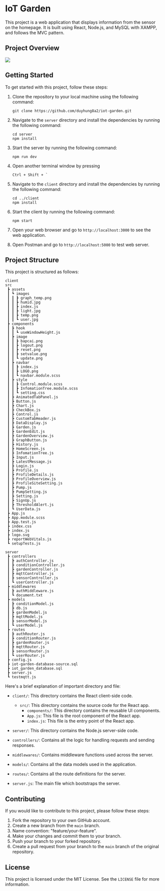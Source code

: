 # IoT Garden

This project is a web application that displays information from the sensor on the homepage. It is built using React, Node.js, and MySQL with XAMPP, and follows the MVC pattern.

## Project Overview

![](https://github.com/screenshot/project.gif)

## Getting Started

To get started with this project, follow these steps:

1. Clone the repository to your local machine using the following command:

   ```
   git clone https://github.com/duyhung8a2/iot-garden.git
   ```

2. Navigate to the `server` directory and install the dependencies by running the following command:

   ```
   cd server
   npm install
   ```

3. Start the server by running the following command:

   ```
   npm run dev
   ```

4. Open another terminal window by pressing 
   ```
   Ctrl + Shift + `
   ```

5. Navigate to the `client` directory and install the dependencies by running the following command:

   ```
   cd ../client
   npm install
   ```

6. Start the client by running the following command:

   ```
   npm start
   ```

7. Open your web browser and go to `http://localhost:3000` to see the web application.
8. Open Postman and go to `http://localhost:5000` to test web server.

## Project Structure

This project is structured as follows:
```
client
src
 ┣ assets
 ┃ ┗ images
 ┃ ┃ ┣ graph_temp.png
 ┃ ┃ ┣ humid.jpg
 ┃ ┃ ┣ index.js
 ┃ ┃ ┣ light.jpg
 ┃ ┃ ┣ temp.png
 ┃ ┃ ┗ user.jpg
 ┣ components
 ┃ ┣ hook
 ┃ ┃ ┗ useWindowHeight.js
 ┃ ┣ image
 ┃ ┃ ┣ bapcai.png
 ┃ ┃ ┣ logout.png
 ┃ ┃ ┣ reset.png
 ┃ ┃ ┣ setvalue.png
 ┃ ┃ ┗ update.png
 ┃ ┣ navbar
 ┃ ┃ ┣ index.js
 ┃ ┃ ┣ LOGO.png
 ┃ ┃ ┗ navbar.module.scss
 ┃ ┣ style
 ┃ ┃ ┣ Control.module.scss
 ┃ ┃ ┣ InfomationTree.module.scss
 ┃ ┃ ┗ setting.css
 ┃ ┣ AnimatedTabPanel.js
 ┃ ┣ Button.js
 ┃ ┣ Chart.js
 ┃ ┣ CheckBox.js
 ┃ ┣ Control.js
 ┃ ┣ CustomTabHeader.js
 ┃ ┣ DataDisplay.js
 ┃ ┣ Garden.js
 ┃ ┣ GardenEdit.js
 ┃ ┣ GardenOverview.js
 ┃ ┣ GraphButton.js
 ┃ ┣ History.js
 ┃ ┣ HomeScreen.js
 ┃ ┣ InfomationTree.js
 ┃ ┣ Input.js
 ┃ ┣ LatestMessage.js
 ┃ ┣ Login.js
 ┃ ┣ Profile.js
 ┃ ┣ ProfileDetails.js
 ┃ ┣ ProfileOverview.js
 ┃ ┣ ProfileSiteSetting.js
 ┃ ┣ Pump.js
 ┃ ┣ PumpSetting.js
 ┃ ┣ Setting.js
 ┃ ┣ SignUp.js
 ┃ ┣ ThresholdAlert.js
 ┃ ┗ UserData.js
 ┣ App.js
 ┣ App.module.scss
 ┣ App.test.js
 ┣ index.css
 ┣ index.js
 ┣ logo.svg
 ┣ reportWebVitals.js
 ┗ setupTests.js

server
 ┣ controllers
 ┃ ┣ authController.js
 ┃ ┣ conditionController.js
 ┃ ┣ gardenController.js
 ┃ ┣ mqttController.js
 ┃ ┣ sensorController.js
 ┃ ┗ userController.js
 ┣ middlewares
 ┃ ┣ authMiddleware.js
 ┃ ┗ document.txt
 ┣ models
 ┃ ┣ conditionModel.js
 ┃ ┣ db.js
 ┃ ┣ gardenModel.js
 ┃ ┣ mqttModel.js
 ┃ ┣ sensorModel.js
 ┃ ┗ userModel.js
 ┣ routes
 ┃ ┣ authRouter.js
 ┃ ┣ conditionRouter.js
 ┃ ┣ gardenRouter.js
 ┃ ┣ mqttRouter.js
 ┃ ┣ sensorRouter.js
 ┃ ┗ userRouter.js
 ┣ config.js
 ┣ iot-garden-database-source.sql
 ┣ iot_garden_database.sql
 ┣ server.js
 ┗ testmqtt.js
```

Here's a brief explanation of important directory and file:

- `client/`: This directory contains the React client-side code.
  - `src/`: This directory contains the source code for the React app.
    - `components/`: This directory contains the reusable UI components.
    - `App.js`: This file is the root component of the React app.
    - `index.js`: This file is the entry point of the React app.

- `server/`: This directory contains the Node.js server-side code.
- `controllers/`: Contains all the logic for handling requests and sending responses.
- `middlewares/`: Contains middleware functions used across the server.
- `models/`: Contains all the data models used in the application.
- `routes/`: Contains all the route definitions for the server.
- `server.js`: The main file which bootstraps the server.


## Contributing

If you would like to contribute to this project, please follow these steps:

1. Fork the repository to your own GitHub account.
2. Create a new branch from the `main` branch.
3. Name convention: "feature/your-feature".
4. Make your changes and commit them to your branch.
5. Push your branch to your forked repository.
6. Create a pull request from your branch to the `main` branch of the original repository.

## License

This project is licensed under the MIT License. See the `LICENSE` file for more information.
